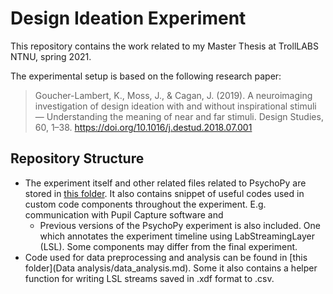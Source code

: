 # Design Ideation Experiment
This repository contains the work related to my Master Thesis at TrollLABS NTNU, spring 2021.

The experimental setup is based on the following research paper:
> Goucher-Lambert, K., Moss, J., & Cagan, J. (2019). A neuroimaging investigation of design ideation with and without inspirational stimuli — Understanding the meaning of near and far stimuli. Design Studies, 60, 1–38. https://doi.org/10.1016/j.destud.2018.07.001


## Repository Structure
* The experiment itself and other related files related to PsychoPy are stored in [this folder](Psyhopy/psychopy.md). It also contains snippet of useful codes used in custom code components throughout the experiment. E.g. communication with Pupil Capture software and 
  * Previous versions of the PsychoPy experiment is also included. One which annotates the experiment timeline using LabStreamingLayer (LSL). Some components may differ from the final experiment.
* Code used for data preprocessing and analysis can be found in [this folder](Data analysis/data_analysis.md). Some it also contains a helper function for writing LSL streams saved in .xdf format to .csv. 
